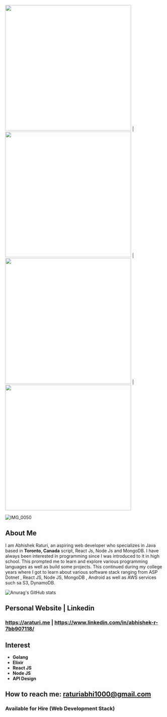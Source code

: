 <img src="https://user-images.githubusercontent.com/15072510/122133071-0db6a300-ce0a-11eb-8efa-24ef43b0fb8a.jpg" width="400" height="400"> | <img src="https://user-images.githubusercontent.com/15072510/122133153-2e7ef880-ce0a-11eb-86b5-36728561a2fe.jpg" width="400" height="400"> | <img src="https://user-images.githubusercontent.com/15072510/122133276-5d956a00-ce0a-11eb-94de-66bec50f4373.jpg" width="400" height="400"> | <img src="https://user-images.githubusercontent.com/15072510/122133656-22e00180-ce0b-11eb-81dd-4e111b4365b5.jpg" width="400" height="400">

![IMG_0050]()


## About Me
I am Abhishek Raturi, an aspiring web developer who specializes in Java based in **Toronto, Canada** script, React Js, Node Js and MongoDB. I have always been interested in programming since I was introduced to it in high school. This prompted me to learn and explore various programming languages as well as build some projects. This continued during my college years where I got to learn about various software stack ranging from ASP Dotnet , React JS, Node JS, MongoDB , Android as well as AWS services such sa S3, DynamoDB.

![Anurag's GitHub stats](https://github-readme-stats.vercel.app/api?username=abhishek1998&show_icons=true)

## Personal Website  | Linkedin
### https://araturi.me   |   https://www.linkedin.com/in/abhishek-r-7bb907118/

## Interest
- **Golang**
- **Elixir**
- **React JS**
- **Node JS**
- **API Design**

## How to reach me: raturiabhi1000@gmail.com

### Available for Hire (Web Development Stack)
